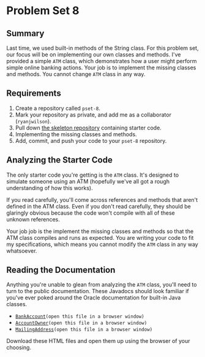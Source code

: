 # Problem Set 8

## Summary

Last time, we used built-in methods of the String class. For this problem set, our focus will be on implementing our own classes and methods. I've provided a simple `ATM` class, which demonstrates how a user might perform simple online banking actions. Your job is to implement the missing classes and methods. You cannot change `ATM` class in any way.

## Requirements

1. Create a repository called `pset-8`.
2. Mark your repository as private, and add me as a collaborator \(`ryanjwilson`\).
3. Pull down [the skeleton repository](https://github.com/ucvts/pset-8-4101) containing starter code.
4. Implementing the missing classes and methods.
5. Add, commit, and push your code to your `pset-8` repository.

## Analyzing the Starter Code

The only starter code you're getting is the `ATM` class. It's designed to simulate someone using an ATM \(hopefully we've all got a rough understanding of how this works\).

If you read carefully, you'll come across references and methods that aren't defined in the ATM class. Even if you don't read carefully, they should be glaringly obvious because the code won't compile with all of these unknown references.

Your job job is the implement the missing classes and methods so that the ATM class compiles and runs as expected. You are writing your code to fit my specifications, which means you cannot modify the `ATM` class in any way whatsoever.

## Reading the Documentation

Anything you're unable to glean from analyzing the `ATM` class, you'll need to turn to the public documentation. These Javadocs should look familiar if you've ever poked around the Oracle documentation for built-in Java classes.

* [`BankAccount`](https://canvas.instructure.com/files/114102898/download?download_frd=1)`(open this file in a browser window)`
* [`AccountOwner`](https://canvas.instructure.com/files/114102906/download?download_frd=1)`(open this file in a browser window)`
* [`MailingAddress`](https://canvas.instructure.com/files/114102914/download?download_frd=1)`(open this file in a browser window)`

Download these HTML files and open them up using the browser of your choosing.

